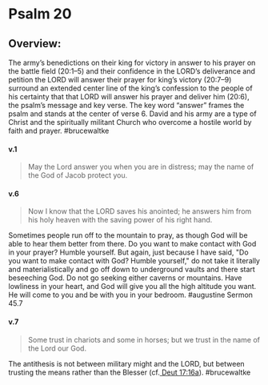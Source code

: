 # Psalm 20

## Overview:
The army’s benedictions on their king for victory in answer to his prayer on the battle field (20:1–5) and their confidence in the LORD’s deliverance and petition the LORD will answer their prayer for king’s victory (20:7–9) surround an extended center line of the king’s confession to the people of his certainty that that LORD will answer his prayer and deliver him (20:6), the psalm’s message and key verse. The key word “answer” frames the psalm and stands at the center of verse 6.
David and his army are a type of Christ and the spiritually militant Church who overcome a hostile world by faith and prayer.
#brucewaltke 

#### v.1
>May the Lord answer you when you are in distress; may the name of the God of Jacob protect you.

#### v.6
>Now I know that the LORD saves his anointed; he answers him from his holy heaven with the saving power of his right hand.

Sometimes people run off to the mountain to pray, as though God will be able to hear them better from there. Do you want to make contact with God in your prayer? Humble yourself. But again, just because I have said, "Do you want to make contact with God? Humble yourself," do not take it literally and materialistically and go off down to underground vaults and there start beseeching God. Do not go seeking either caverns or mountains. Have lowliness in your heart, and God will give you all the high altitude you want. He will come to you and be with you in your bedroom.
#augustine Sermon 45.7

#### v.7
>Some trust in chariots and some in horses; but we trust in the name of the Lord our God.

The antithesis is not between military might and the LORD, but between trusting the means rather than the Blesser (cf.[ Deut 17:16a](Deut17#v.16-17)).
#brucewaltke 